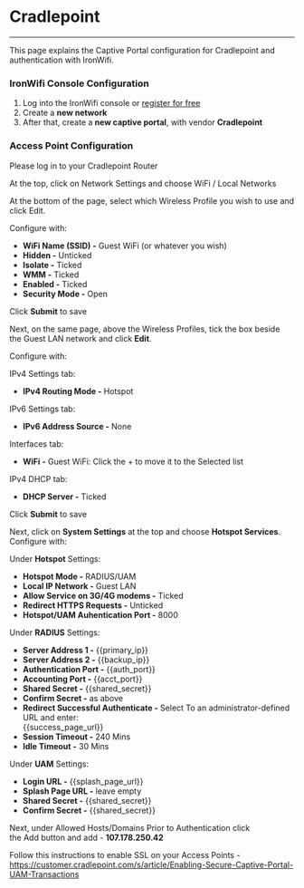 # **Cradlepoint**

---

This page explains the Captive Portal configuration for Cradlepoint and authentication with IronWifi.

### IronWifi Console Configuration

1. Log into the IronWifi console or [register for free](https://console.ironwifi.com/register)
2. Create a **new network**
3. After that, create a **new captive portal**, with vendor **Cradlepoint**

### Access Point Configuration

Please log in to your Cradlepoint Router

At the top, click on Network Settings and choose WiFi / Local Networks

At the bottom of the page, select which Wireless Profile you wish to use and click Edit.

Configure with:

- **WiFi Name (SSID) -** Guest WiFi (or whatever you wish)
- **Hidden -** Unticked
- **Isolate -** Ticked
- **WMM -** Ticked
- **Enabled -** Ticked
- **Security Mode -** Open

Click **Submit** to save

Next, on the same page, above the Wireless Profiles, tick the box beside the Guest LAN network and click **Edit**.

Configure with:

IPv4 Settings tab:

- **IPv4 Routing Mode -** Hotspot

IPv6 Settings tab:

- **IPv6 Address Source -** None

Interfaces tab:

- **WiFi -** Guest WiFi: Click the + to move it to the Selected list

IPv4 DHCP tab:

- **DHCP Server -** Ticked

Click **Submit** to save

Next, click on **System Settings** at the top and choose **Hotspot Services**. Configure with:

Under **Hotspot** Settings:

- **Hotspot Mode -** RADIUS/UAM
- **Local IP Network -** Guest LAN
- **Allow Service on 3G/4G modems -** Ticked
- **Redirect HTTPS Requests -** Unticked
- **Hotspot/UAM Auhentication Port -** 8000

Under **RADIUS** Settings:

- **Server Address 1 -** {{primary_ip}}
- **Server Address 2 -** {{backup_ip}}
- **Authentication Port -** {{auth_port}}
- **Accounting Port -** {{acct_port}}
- **Shared Secret -** {{shared_secret}}
- **Confirm Secret -** as above
- **Redirect Successful Authenticate -** Select To an administrator-defined URL and enter:\
    {{success_page_url}}
- **Session Timeout -** 240 Mins
- **Idle Timeout -** 30 Mins

Under **UAM** Settings:

- **Login URL -** {{splash_page_url}}
- **Splash Page URL -** leave empty
- **Shared Secret -** {{shared_secret}}
- **Confirm Secret -** {{shared_secret}}

Next, under Allowed Hosts/Domains Prior to Authentication click the Add button and add - **107.178.250.42**

Follow this instructions to enable SSL on your Access Points - https://customer.cradlepoint.com/s/article/Enabling-Secure-Captive-Portal-UAM-Transactions
